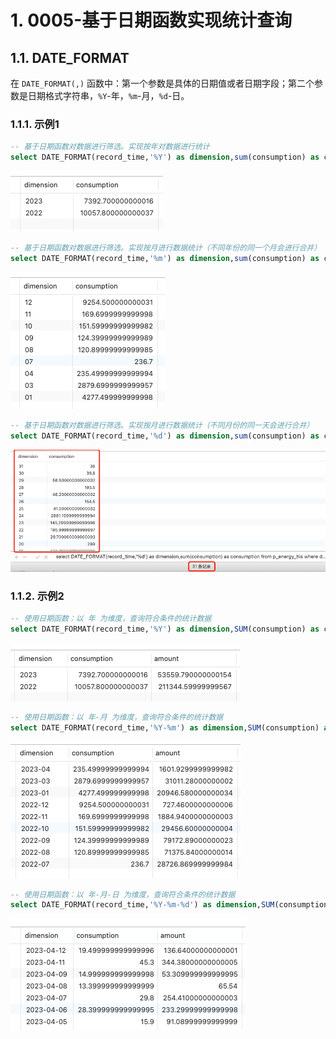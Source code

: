 # 1. 0005-基于日期函数实现统计查询

## 1.1. DATE_FORMAT

在 `DATE_FORMAT(,)` 函数中：第一个参数是具体的日期值或者日期字段；第二个参数是日期格式字符串，`%Y`-年，`%m`-月，`%d`-日。

### 1.1.1. 示例1

```sql
-- 基于日期函数对数据进行筛选。实现按年对数据进行统计
select DATE_FORMAT(record_time,'%Y') as dimension,sum(consumption) as consumption from p_energy_his where deleted_at is null GROUP BY dimension DESC
```

![](pics/20230413142007005_92807131.png)

```sql
-- 基于日期函数对数据进行筛选。实现按月进行数据统计（不同年份的同一个月会进行合并）
select DATE_FORMAT(record_time,'%m') as dimension,sum(consumption) as consumption from p_energy_his where deleted_at is null GROUP BY dimension DESC
```

![](pics/20230413141951826_1874182361.png)

```sql
-- 基于日期函数对数据进行筛选。实现按月进行数据统计（不同月份的同一天会进行合并）
select DATE_FORMAT(record_time,'%d') as dimension,sum(consumption) as consumption from p_energy_his where deleted_at is null GROUP BY dimension DESC
```

![](pics/20230413141935466_50837460.png)


### 1.1.2. 示例2

```sql
-- 使用日期函数：以 年 为维度，查询符合条件的统计数据
select DATE_FORMAT(record_time,'%Y') as dimension,SUM(consumption) as consumption ,SUM(amount) as amount from p_energy_his where deleted_at is null GROUP BY dimension DESC
```

![](pics/20230413141903689_1750112117.png)

```sql
-- 使用日期函数：以 年-月 为维度，查询符合条件的统计数据
select DATE_FORMAT(record_time,'%Y-%m') as dimension,SUM(consumption) as consumption ,SUM(amount) as amount from p_energy_his where deleted_at is null GROUP BY dimension DESC
```

![](pics/20230413141849136_403739570.png)

```sql
-- 使用日期函数：以 年-月-日 为维度，查询符合条件的统计数据
select DATE_FORMAT(record_time,'%Y-%m-%d') as dimension,SUM(consumption) as consumption ,SUM(amount) as amount from p_energy_his where deleted_at is null GROUP BY dimension DESC
```

![](pics/20230413141828200_835916092.png)